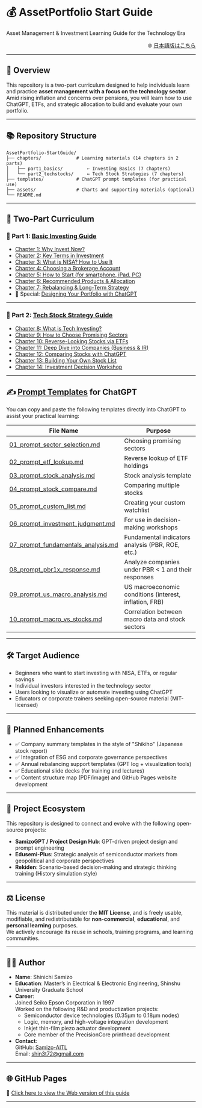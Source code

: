 # 💰 AssetPortfolio Start Guide  
Asset Management & Investment Learning Guide for the Technology Era

<p align="right">
🌐 <a href="./README.md">日本語版はこちら</a>
</p>

---

## 📘 Overview

This repository is a two-part curriculum designed to help individuals learn and practice **asset management with a focus on the technology sector**.  
Amid rising inflation and concerns over pensions, you will learn how to use ChatGPT, ETFs, and strategic allocation to build and evaluate your own portfolio.

---

## 📚 Repository Structure
```
AssetPortfolio-StartGuide/
├── chapters/             # Learning materials (14 chapters in 2 parts)
│   ├── part1_basics/         ← Investing Basics (7 chapters)
│   └── part2_techstocks/     ← Tech Stock Strategies (7 chapters)
├── templates/            # ChatGPT prompt templates (for practical use)
├── assets/               # Charts and supporting materials (optional)
└── README.md
```
---

## 🧠 Two-Part Curriculum

### 🔹 Part 1: [Basic Investing Guide](./chapters/part1_basics/)

- [Chapter 1: Why Invest Now?](./chapters/part1_basics/01_why_invest.md)
- [Chapter 2: Key Terms in Investment](./chapters/part1_basics/02_terms.md)
- [Chapter 3: What is NISA? How to Use It](./chapters/part1_basics/03_nisa_intro.md)
- [Chapter 4: Choosing a Brokerage Account](./chapters/part1_basics/04_choose_broker.md)
- [Chapter 5: How to Start (for smartphone, iPad, PC)](./chapters/part1_basics/05_how_to_start.md)
- [Chapter 6: Recommended Products & Allocation](./chapters/part1_basics/06_products_allocation.md)
- [Chapter 7: Rebalancing & Long-Term Strategy](./chapters/part1_basics/07_rebalance_strategy.md)
- 📌 Special: [Designing Your Portfolio with ChatGPT](./chapters/part1_basics/sp_chatgpt_design.md)

---

### 🔹 Part 2: [Tech Stock Strategy Guide](./chapters/part2_techstocks/)

- [Chapter 8: What is Tech Investing?](./chapters/part2_techstocks/08_intro_tech.md)
- [Chapter 9: How to Choose Promising Sectors](./chapters/part2_techstocks/09_focus_sectors.md)
- [Chapter 10: Reverse-Looking Stocks via ETFs](./chapters/part2_techstocks/10_etf_reverse_lookup.md)
- [Chapter 11: Deep Dive into Companies (Business & IR)](./chapters/part2_techstocks/11_deep_dive.md)
- [Chapter 12: Comparing Stocks with ChatGPT](./chapters/part2_techstocks/12_compare_stocks.md)
- [Chapter 13: Building Your Own Stock List](./chapters/part2_techstocks/13_make_your_list.md)
- [Chapter 14: Investment Decision Workshop](./chapters/part2_techstocks/14_investment_workshop.md)

---

## ✍️ [Prompt Templates](./templates/) for ChatGPT

You can copy and paste the following templates directly into ChatGPT to assist your practical learning:

| File Name | Purpose |
|-----------|---------|
| [01_prompt_sector_selection.md](./templates/01_prompt_sector_selection.md) | Choosing promising sectors |
| [02_prompt_etf_lookup.md](./templates/02_prompt_etf_lookup.md) | Reverse lookup of ETF holdings |
| [03_prompt_stock_analysis.md](./templates/03_prompt_stock_analysis.md) | Stock analysis template |
| [04_prompt_stock_compare.md](./templates/04_prompt_stock_compare.md) | Comparing multiple stocks |
| [05_prompt_custom_list.md](./templates/05_prompt_custom_list.md) | Creating your custom watchlist |
| [06_prompt_investment_judgment.md](./templates/06_prompt_investment_judgment.md) | For use in decision-making workshops |
| [07_prompt_fundamentals_analysis.md](./templates/07_prompt_fundamentals_analysis.md) | Fundamental indicators analysis (PBR, ROE, etc.) |
| [08_prompt_pbr1x_response.md](./templates/08_prompt_pbr1x_response.md) | Analyze companies under PBR < 1 and their responses |
| [09_prompt_us_macro_analysis.md](./templates/09_prompt_us_macro_analysis.md) | US macroeconomic conditions (interest, inflation, FRB) |
| [10_prompt_macro_vs_stocks.md](./templates/10_prompt_macro_vs_stocks.md) | Correlation between macro data and stock sectors |

---

## 🛠 Target Audience

- Beginners who want to start investing with NISA, ETFs, or regular savings  
- Individual investors interested in the technology sector  
- Users looking to visualize or automate investing using ChatGPT  
- Educators or corporate trainers seeking open-source material (MIT-licensed)

---

## 🧾 Planned Enhancements

- ✅ Company summary templates in the style of "Shikiho" (Japanese stock report)
- ✅ Integration of ESG and corporate governance perspectives
- ✅ Annual rebalancing support templates (GPT log + visualization tools)
- ✅ Educational slide decks (for training and lectures)
- ✅ Content structure map (PDF/image) and GitHub Pages website development

---

## 🔗 Project Ecosystem

This repository is designed to connect and evolve with the following open-source projects:

- **SamizoGPT / Project Design Hub**: GPT-driven project design and prompt engineering  
- **Edusemi-Plus**: Strategic analysis of semiconductor markets from geopolitical and corporate perspectives  
- **Rekiden**: Scenario-based decision-making and strategic thinking training (History simulation style)

---

## ⚖️ License

This material is distributed under the **MIT License**, and is freely usable, modifiable, and redistributable for **non-commercial**, **educational**, and **personal learning** purposes.  
We actively encourage its reuse in schools, training programs, and learning communities.

---

## 🧑‍🔬 Author

- **Name**: Shinichi Samizo  
- **Education**: Master’s in Electrical & Electronic Engineering, Shinshu University Graduate School  
- **Career**:  
  Joined Seiko Epson Corporation in 1997  
  Worked on the following R&D and productization projects:  
  - Semiconductor device technologies (0.35µm to 0.18µm nodes)  
  - Logic, memory, and high-voltage integration development  
  - Inkjet thin-film piezo actuator development  
  - Core member of the PrecisionCore printhead development  
- **Contact**:  
  GitHub: [Samizo-AITL](https://github.com/Samizo-AITL)  
  Email: shin3t72@gmail.com

---

## 🌐 GitHub Pages

📘 [Click here to view the Web version of this guide](https://samizo-aitl.github.io/AssetPortfolio-StartGuide/)

---
